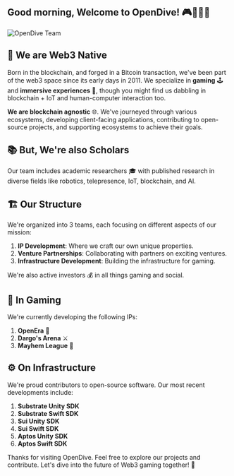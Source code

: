## Good morning, Welcome to OpenDive! 🎮💎🚀👋

![OpenDive Team](https://github.com/OpenDive/.github/blob/main/profile/opendive-team-bg.png)

## 🔗 We are Web3 Native 
Born in the blockchain, and forged in a Bitcoin transaction, we've been part of the web3 space since its early days in 2011. We specialize in **gaming** 🕹️ and **immersive experiences** 🌌, though you might find us dabbling in blockchain + IoT and human-computer interaction too. 

**We are blockchain agnostic** 🌐. We've journeyed through various ecosystems, developing client-facing applications, contributing to open-source projects, and supporting ecosystems to achieve their goals.

## 📚 But, We're also Scholars
Our team includes academic researchers 🎓 with published research in diverse fields like robotics, telepresence, IoT, blockchain, and AI.

## 🏗️ Our Structure
We're organized into 3 teams, each focusing on different aspects of our mission: 

1. **IP Development**: Where we craft our own unique properties.
2. **Venture Partnerships**: Collaborating with partners on exciting ventures.
3. **Infrastructure Development**: Building the infrastructure for gaming.

We're also active investors 💰 in all things gaming and social.

## 🎲 In Gaming
We're currently developing the following IPs:

1. **OpenEra** 🏰
2. **Dargo's Arena** ⚔️
3. **Mayhem League** 🥊

## ⚙️ On Infrastructure
We're proud contributors to open-source software. Our most recent developments include:

1. **Substrate Unity SDK** 
2. **Substrate Swift SDK** 
3. **Sui Unity SDK**
4. **Sui Swift SDK** 
5. **Aptos Unity SDK** 
6. **Aptos Swift SDK**

Thanks for visiting OpenDive. Feel free to explore our projects and contribute. Let's dive into the future of Web3 gaming together! 🤝

